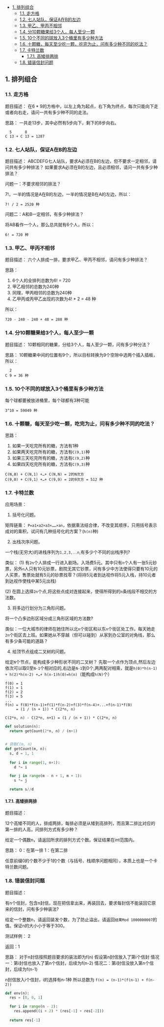 - [1. 排列组合](#1-排列组合)
  - [1.1. 走方格](#11-走方格)
  - [1.2. 七人站队，保证A在B的左边](#12-七人站队保证a在b的左边)
  - [1.3. 甲乙、甲丙不相邻](#13-甲乙甲丙不相邻)
  - [1.4. 分10颗糖果给3个人，每人至少一颗](#14-分10颗糖果给3个人每人至少一颗)
  - [1.5. 10个不同的球放入3个桶里有多少种方法](#15-10个不同的球放入3个桶里有多少种方法)
  - [1.6. 十颗糖，每天至少吃一颗，吃完为止，问有多少种不同的吃法？](#16-十颗糖每天至少吃一颗吃完为止问有多少种不同的吃法)
  - [1.7. 卡特兰数](#17-卡特兰数)
    - [1.7.1. 高矮排两排](#171-高矮排两排)
  - [1.8. 错装信封问题](#18-错装信封问题)


## 1. 排列组合

### 1.1. 走方格

题目描述：
在6 * 9的方格中，以左上角为起点，右下角为终点，每次只能向下走或者向右走，请问一共有多少种不同的走法。

思路：
一共走13步，其中必然有5步向下，剩下的8步向右。

```
  5      8
C 13 + C 13 = 1287
```

### 1.2. 七人站队，保证A在B的左边

题目描述：
ABCDEFG七人站队，要求A必须在B的左边，但不要求一定相邻，请问共有多少种排法？
如果要求A必须在B的左边，且必须相邻，请问一共有多少种排法？

问题一：不要求相邻的排法？

7!，一半的情况是A在B的左边，一半的情况是B在A的左边，所以：

```
7! / 2 = 2520 种
```

问题二：A和B一定相邻，有多少种排法？

将AB看作一个人，那么总共就有6个人，所以：
```
6! = 720 种
```

### 1.3. 甲乙、甲丙不相邻

题目描述：
六个人排成一排，要求甲乙、甲丙不相邻，请问有多少种排法？

思路：
1. 6个人的全排列总数为6! = 720
2. 甲乙相邻的总数为240种
3. 同理，甲丙相邻的总数为240种
4. 乙甲丙或丙甲乙出现的次数为4! * 2 = 48 种

所以：
```
720 - 240 - 240 + 48 = 288 种
```

### 1.4. 分10颗糖果给3个人，每人至少一颗

题目描述：
10颗相同的糖果，分给3个人，每人至少一颗，问有多少种分法？

思路：
10颗糖果中间的位置有9个，所以目标转换为9个空隙中选两个插入插板，所以：

```
  2
C 9 = 36 种 
```


### 1.5. 10个不同的球放入3个桶里有多少种方法

每个球都要被放进桶里，每个球都有3种可能

```
3^10 = 59049 种
```

### 1.6. 十颗糖，每天至少吃一颗，吃完为止，问有多少种不同的吃法？

思路：
1. 如果一天吃完所有的糖，方法有1种
2. 如果两天吃完所有的糖，方法有`C(9,1)`种
3. 如果三天吃完所有的糖，方法有`C(9,2)`种
4. 如果四天吃完所有的糖，方法有`C(9,3)`种


```
C(N,0) + C(N,1) +…+ C(N,N) = 2的N次方
C(9,0) + C(9,1) +…+ C(9,9) = 2的9次方 = 512 种
```

### 1.7. 卡特兰数

应用场景：

1. 括号化问题。

矩阵链乘： `P=a1×a2×a3×……×an`，依据乘法结合律，不改变其顺序，只用括号表示成对的乘积，试问有几种括号化的方案？(`h(n)`种)

2. 出栈次序问题。 

一个栈(无穷大)的进栈序列为`1,2,3,..n`,有多少个不同的出栈序列? 
 
类似： 
(1) 有`2n`个人排成一行进入剧场。入场费5元。其中只有`n`个人有一张5元钞票，另外`n`人只有10元钞票，剧院无其它钞票，问有多少中方法使得只要有10元的人买票，售票处就有5元的钞票找零？(将持5元者到达视作将5元入栈，持10元者到达视作使栈中某5元出栈) 
 
(2) 在圆上选择`2n`个点,将这些点成对连接起来，使得所得到的`n`条线段不相交的方法数。


3. 将多边行划分为三角形问题。 
   
将一个凸多边形区域分成三角形区域的方法数? 
 
类似：一位大城市的律师在她住所以北`n`个街区和以东`n`个街区处工作。每天她走`2n`个街区去上班。如果她从不穿越（但可以碰到）从家到办公室的对角线，那么有多少条可能的道路？ 
 

 
4. 给顶节点组成二叉树的问题。 

给定`N`个节点，能构成多少种形状不同的二叉树？ 
先取一个点作为顶点,然后左边依次可以取0至`N-1`个相对应的,右边是`N-1`到0个,两两配对相乘，就是`h(0)*h(n-1) + h(2)*h(n-2) +…+ h(n-1)h(0)=h(n)`（能构成`h(N)`个）

```
f(0) = 1
f(1) = 1
f(2) = 2
f(3) = 5
...
f(n) = f(0)*f(n-1)+f(1)*f(n-2)+f(3)*f(n-4)+...+f(n-1)*f(0)
     = (1 / (n + 1)) * C(2*n, n)
```

```
C(2*n, n) - C(2*n, n+1) = (1 / (n + 1)) * C(2*n, n)
```

```python
def solution(n):
  return getCount(2*n, n) / (n+1)


# 获取C(m, n)
def getCount(m, n):
  s, d = 1, 1
  
  for i in range(1, n+1):
    d *= i

  for j in range(m - n + 1, m + 1):
    s *= j

  return s//d
```


#### 1.7.1. 高矮排两排

题目描述：

12个高矮不同的人，排成两排，每排必须是从矮到高排列，而且第二排比对应的第一排的人高，问排列方式有多少种？

给定一个偶数n，请返回所求的排列方式个数。保证结果在int范围内。

思路：
0：在第一排
1：在第二排

任意前缀0的个数不少于1的个数（与括号、栈顺序问题相同），本质上也是一个卡特兰数问题。



### 1.8. 错装信封问题

题目描述：

有n个信封，包含n封信，现在把信拿出来，再装回去，要求每封信不能装回它原来的信封，问有多少种装法?

给定一个整数n，请返回装发个数，为了防止溢出，请返回`结果Mod 1000000007`的值。保证n的大小小于等于300。

测试样例：
2

返回：1

思路：
对于n封信按照题目要求的装法即为f(n)
假设第n封信放入了第i个信封
情况一：第i封信也放入了第n个信封，后续为f(n-2)
情况二：第i封信没放入第n个信封，后续为f(n-1)

n封信放入i个信封，i的选择有n-1种
所以总数为 `f(n) = (n-1)*(f(n-1) + f(n-2))`

```python
def env(n):
  res = [0, 0, 1]

  for i in range(n - 2):
    res.append((i + 2) * (res[-1] + res[-2]))
    
  return res[-1]
```

